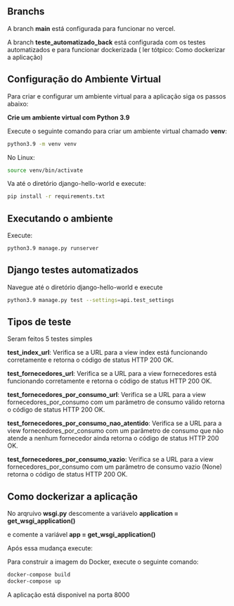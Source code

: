 ## Branchs
A branch **main** está configurada para funcionar no vercel.

A branch **teste_automatizado_back** está configurada com os testes automatizados e para funcionar dockerizada ( ler tótpico: Como dockerizar a aplicação)

## Configuração do Ambiente Virtual

Para criar e configurar um ambiente virtual para a aplicação siga os passos abaixo:

**Crie um ambiente virtual com Python 3.9**

Execute o seguinte comando para criar um ambiente virtual chamado **venv**:

```bash
python3.9 -m venv venv
```
No Linux: 

```bash
source venv/bin/activate
```

Va até o diretório django-hello-world e execute:
```bash
pip install -r requirements.txt
```

## Executando o ambiente 
Execute:
```bash
python3.9 manage.py runserver
```


## Django testes automatizados

Navegue até o diretório django-hello-world e execute
```bash
python3.9 manage.py test --settings=api.test_settings
```

## Tipos de teste

Seram feitos 5 testes simples 

**test_index_url**: Verifica se a URL para a view index está funcionando corretamente e retorna o código de status HTTP 200 OK.

**test_fornecedores_url**: Verifica se a URL para a view fornecedores está funcionando corretamente e retorna o código de status HTTP 200 OK.

**test_fornecedores_por_consumo_url**: Verifica se a URL para a view fornecedores_por_consumo com um parâmetro de consumo válido retorna o código de status HTTP 200 OK.

**test_fornecedores_por_consumo_nao_atentido**: Verifica se a URL para a view fornecedores_por_consumo com um parâmetro de consumo que não atende a nenhum fornecedor ainda retorna o código de status HTTP 200 OK.

**test_fornecedores_por_consumo_vazio**: Verifica se a URL para a view fornecedores_por_consumo com um parâmetro de consumo vazio (None) retorna o código de status HTTP 200 OK.


## Como dockerizar a aplicação

No arqruivo **wsgi.py** descomente a variávelo **application = get_wsgi_application()**

e comente a variável **app = get_wsgi_application()**

Após essa mudança execute: 

Para construir a imagem do Docker, execute o seguinte comando:

```bash
docker-compose build
docker-compose up
```

A aplicação está disponivel na porta 8000